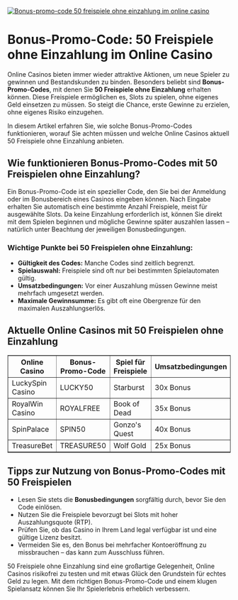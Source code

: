 [![Bonus-promo-code 50 freispiele ohne einzahlung im online casino](https://123-caf.pages.dev/gitsignup.png)](https://vrmoo.ru/Bt82HjjY)

<h1>Bonus-Promo-Code: 50 Freispiele ohne Einzahlung im Online Casino</h1>  <p>Online Casinos bieten immer wieder attraktive Aktionen, um neue Spieler zu gewinnen und Bestandskunden zu binden. Besonders beliebt sind <strong>Bonus-Promo-Codes</strong>, mit denen Sie <strong>50 Freispiele ohne Einzahlung</strong> erhalten können. Diese Freispiele ermöglichen es, Slots zu spielen, ohne eigenes Geld einsetzen zu müssen. So steigt die Chance, erste Gewinne zu erzielen, ohne eigenes Risiko einzugehen.</p>  <p>In diesem Artikel erfahren Sie, wie solche Bonus-Promo-Codes funktionieren, worauf Sie achten müssen und welche Online Casinos aktuell 50 Freispiele ohne Einzahlung anbieten.</p>  <h2>Wie funktionieren Bonus-Promo-Codes mit 50 Freispielen ohne Einzahlung?</h2>  <p>Ein Bonus-Promo-Code ist ein spezieller Code, den Sie bei der Anmeldung oder im Bonusbereich eines Casinos eingeben können. Nach Eingabe erhalten Sie automatisch eine bestimmte Anzahl Freispiele, meist für ausgewählte Slots. Da keine Einzahlung erforderlich ist, können Sie direkt mit dem Spielen beginnen und mögliche Gewinne später auszahlen lassen – natürlich unter Beachtung der jeweiligen Bonusbedingungen.</p>  <h3>Wichtige Punkte bei 50 Freispielen ohne Einzahlung:</h3> <ul>   <li><strong>Gültigkeit des Codes:</strong> Manche Codes sind zeitlich begrenzt.</li>   <li><strong>Spielauswahl:</strong> Freispiele sind oft nur bei bestimmten Spielautomaten gültig.</li>   <li><strong>Umsatzbedingungen:</strong> Vor einer Auszahlung müssen Gewinne meist mehrfach umgesetzt werden.</li>   <li><strong>Maximale Gewinnsumme:</strong> Es gibt oft eine Obergrenze für den maximalen Auszahlungserlös.</li> </ul>  <h2>Aktuelle Online Casinos mit 50 Freispielen ohne Einzahlung</h2>  <table border="1" cellpadding="8" cellspacing="0" style="border-collapse: collapse; width: 100%;">   <thead>     <tr>       <th>Online Casino</th>       <th>Bonus-Promo-Code</th>       <th>Spiel für Freispiele</th>       <th>Umsatzbedingungen</th>       <th>Max. Auszahlungsbetrag</th>     </tr>   </thead>   <tbody>     <tr>       <td>LuckySpin Casino</td>       <td>LUCKY50</td>       <td>Starburst</td>       <td>30x Bonus</td>       <td>100 €</td>     </tr>     <tr>       <td>RoyalWin Casino</td>       <td>ROYALFREE</td>       <td>Book of Dead</td>       <td>35x Bonus</td>       <td>150 €</td>     </tr>     <tr>       <td>SpinPalace</td>       <td>SPIN50</td>       <td>Gonzo's Quest</td>       <td>40x Bonus</td>       <td>120 €</td>     </tr>     <tr>       <td>TreasureBet</td>       <td>TREASURE50</td>       <td>Wolf Gold</td>       <td>25x Bonus</td>       <td>80 €</td>     </tr>   </tbody> </table>  <h2>Tipps zur Nutzung von Bonus-Promo-Codes mit 50 Freispielen</h2>  <ul>   <li>Lesen Sie stets die <strong>Bonusbedingungen</strong> sorgfältig durch, bevor Sie den Code einlösen.</li>   <li>Nutzen Sie die Freispiele bevorzugt bei Slots mit hoher Auszahlungsquote (RTP).</li>   <li>Prüfen Sie, ob das Casino in Ihrem Land legal verfügbar ist und eine gültige Lizenz besitzt.</li>   <li>Vermeiden Sie es, den Bonus bei mehrfacher Kontoeröffnung zu missbrauchen – das kann zum Ausschluss führen.</li> </ul>  <p>50 Freispiele ohne Einzahlung sind eine großartige Gelegenheit, Online Casinos risikofrei zu testen und mit etwas Glück den Grundstein für echtes Geld zu legen. Mit dem richtigen Bonus-Promo-Code und einem klugen Spielansatz können Sie Ihr Spielerlebnis erheblich verbessern.</p>